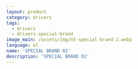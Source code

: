 ```yaml
---
layout: product
category: drivers
tags:
  - drivers
  - drivers-special-brand
image_main: /assets/img/n5-special-brand-2.webp
language: el
name: 'SPECIAL BRAND 02'
description: 'SPECIAL BRAND 02'
---
```

